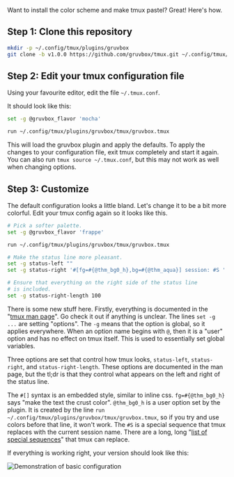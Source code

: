 Want to install the color scheme and make tmux pastel? Great! Here's how.

## Step 1: Clone this repository

<!-- x-release-please-start-version -->
```bash
mkdir -p ~/.config/tmux/plugins/gruvbox
git clone -b v1.0.0 https://github.com/gruvbox/tmux.git ~/.config/tmux/plugins/gruvbox/tmux
```
<!-- x-release-please-end -->

## Step 2: Edit your tmux configuration file

Using your favourite editor, edit the file `~/.tmux.conf`.

It should look like this:

```bash
set -g @gruvbox_flavor 'mocha'

run ~/.config/tmux/plugins/gruvbox/tmux/gruvbox.tmux
```

This will load the gruvbox plugin and apply the defaults.
To apply the changes to your configuration file, exit tmux completely
and start it again. You can also run `tmux source ~/.tmux.conf`, but this may
not work as well when changing options.

## Step 3: Customize

The default configuration looks a little bland. Let's change it to
be a bit more colorful. Edit your tmux config again so it looks like this.

```bash
# Pick a softer palette.
set -g @gruvbox_flavor 'frappe'

run ~/.config/tmux/plugins/gruvbox/tmux/gruvbox.tmux

# Make the status line more pleasant.
set -g status-left ""
set -g status-right '#[fg=#{@thm_bg0_h},bg=#{@thm_aqua}] session: #S '

# Ensure that everything on the right side of the status line
# is included.
set -g status-right-length 100
```

There is some new stuff here. Firstly, everything is documented in
the "[tmux man page](https://man7.org/linux/man-pages/man1/tmux.1.html)".
Go check it out if anything is unclear. The lines `set -g ...` are setting
"options". The `-g` means that the option is global, so it applies everywhere.
When an option name begins with `@`, then it is a "user" option and has no
effect on tmux itself. This is used to essentially set global variables.

Three options are set that control how tmux looks, `status-left`,
`status-right`, and `status-right-length`. These options are documented
in the man page, but the tl;dr is that they control what appears on the left
and right of the status line.

The `#[]` syntax is an embedded style, similar to inline css.
`fg=#{@thm_bg0_h}` says "make the text the crust color". `@thm_bg0_h` is a
user option set by the plugin. It is created by the line
`run ~/.config/tmux/plugins/gruvbox/tmux/gruvbox.tmux`, so if you try
and use colors before that line, it won't work. The `#S` is a special sequence
that tmux replaces with the current session name. There are a long, long
"[list of special sequences](https://man7.org/linux/man-pages/man1/tmux.1.html#FORMATS)"
that tmux can replace.

If everything is working right, your version should look like this:

![Demonstration of basic configuration](../../assets/demos/basic.gif)
